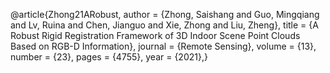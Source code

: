 @article{Zhong21ARobust,
  author = {Zhong, Saishang and Guo, Mingqiang and Lv, Ruina and Chen, Jianguo and Xie, Zhong and Liu, Zheng},
  title = {A Robust Rigid Registration Framework of 3D Indoor Scene
Point Clouds Based on RGB-D Information},
  journal = {Remote Sensing},
  volume = {13},
  number = {23},
  pages = {4755},
  year = {2021},}